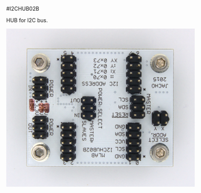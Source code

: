 <!--- PrjInfo ---> <!--- Please remove this line after manually editing --->
<!--- 00a56be08b96043df9e37d6aff7b6990 --->
<!--- Created:20170112-18:22: ---> 
<!--- Author:Mlab: ---> 
<!--- AuthorEmail:mlab@mlab.cz: ---> 
<!--- Tags:imported: ---> 
<!--- Ust:http://www.ust.cz/shop/product_info.php?cPath=22_27&products_id=230: ---> 
<!--- Name:I2CHUB02B: --->
#I2CHUB02B 
<!--- LongName --->
HUB for I2C bus.
<!--- ELongName ---> 

<!--- Lead --->

<!--- ELead ---> 

![LeadImg](DOC/SRC/img/I2CHUB02B_Top_Big.jpg) 


​
​
<!--- Description --->
<!--- EDescription --->
<!--- Content --->
<!--- EContent --->
            